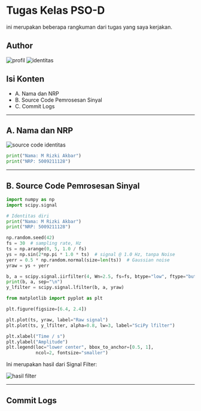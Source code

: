 # Tugas Kelas PSO-D

ini merupakan beberapa rangkuman dari tugas yang saya kerjakan.

## Author
![profil](https://github.com/RizkiAkbar12/Tugas-SPO/assets/108193209/21ab33f9-27fe-4a37-bd3b-f407f6f2d123)
![identitas](https://github.com/RizkiAkbar12/Tugas-SPO/assets/108193209/2775a751-b563-4e38-bef8-b62069ada416)




## Isi Konten
- A. Nama dan NRP
- B. Source Code Pemrosesan Sinyal
- C. Commit Logs

---

## A. Nama dan NRP

![source code identitas](https://github.com/RizkiAkbar12/Tugas-SPO/assets/108193209/b6157fc4-724a-4880-983a-21cd0c3461b3)
```py
print("Nama: M Rizki Akbar")
print("NRP: 5009211128")
```
---

## B. Source Code Pemrosesan Sinyal

```py
import numpy as np
import scipy.signal

# Identitas diri
print("Nama: M Rizki Akbar")
print("NRP: 5009211128")

np.random.seed(42) 
fs = 30  # sampling rate, Hz
ts = np.arange(0, 5, 1.0 / fs)  
ys = np.sin(2*np.pi * 1.0 * ts)  # signal @ 1.0 Hz, tanpa Noise
yerr = 0.5 * np.random.normal(size=len(ts))  # Gaussian noise
yraw = ys + yerr

b, a = scipy.signal.iirfilter(4, Wn=2.5, fs=fs, btype="low", ftype="butter")
print(b, a, sep="\n")
y_lfilter = scipy.signal.lfilter(b, a, yraw)

from matplotlib import pyplot as plt

plt.figure(figsize=[6.4, 2.4])

plt.plot(ts, yraw, label="Raw signal")
plt.plot(ts, y_lfilter, alpha=0.8, lw=3, label="SciPy lfilter")

plt.xlabel("Time / s")
plt.ylabel("Amplitude")
plt.legend(loc="lower center", bbox_to_anchor=[0.5, 1],
           ncol=2, fontsize="smaller")

```
Ini merupakan hasil dari Signal Filter:

![hasil filter](https://github.com/RizkiAkbar12/Tugas-SPO/assets/108193209/a30f44fd-de0d-464f-b446-e03f049391cb)

---

## Commit Logs

